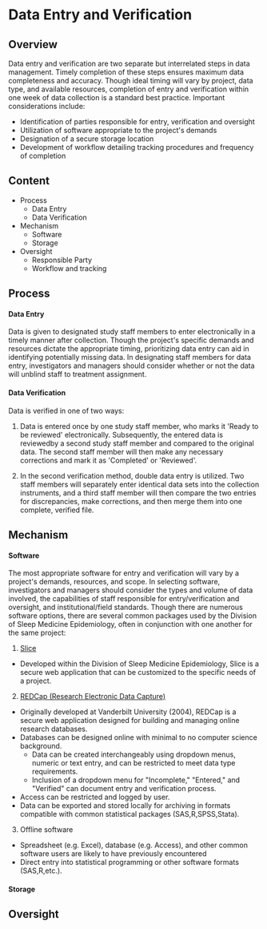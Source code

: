 Data Entry and Verification
===========================

Overview
--------
Data entry and verification are two separate but interrelated steps in data management. Timely completion of these steps ensures maximum data completeness and accuracy. Though ideal timing will vary by project, data type, and available resources, completion of entry and verification within one week of data collection is a standard best practice. Important considerations include:
  * Identification of parties responsible for entry, verification and oversight
  * Utilization of software appropriate to the project's demands
  * Designation of a secure storage location
  * Development of workflow detailing tracking procedures and frequency of completion

Content
-------

* Process
  - Data Entry
  - Data Verification
* Mechanism
  - Software
  - Storage
* Oversight
  - Responsible Party
  - Workflow and tracking


Process
-------

#### Data Entry

Data is given to designated study staff members to enter electronically in a timely manner after collection. Though the project's specific demands and resources dictate the appropriate timing, prioritizing data entry can aid in identifying potentially missing data. In designating staff members for data entry, investigators and managers should consider whether or not the data will unblind staff to treatment assignment.

#### Data Verification

Data is verified in one of two ways:

1. Data is entered once by one study staff member, who marks it 'Ready to be reviewed' electronically. Subsequently, the entered data is reviewedby a second study staff member and compared to the original data. The second staff member will then make any necessary corrections and mark it as 'Completed' or 'Reviewed'.

2. In the second verification method, double data entry is utilized. Two staff members will separately enter identical data sets into the collection instruments, and a third staff member will then compare the two entries for discrepancies, make corrections, and then merge them into one complete, verified file.


Mechanism
---------

#### Software

The most appropriate software for entry and verification will vary by a project's demands, resources, and scope. In selecting software, investigators and managers should consider the types and volume of data involved, the capabilities of staff responsible for entry/verification and oversight, and institutional/field standards. Though there are numerous software options, there are several common packages used by the Division of Sleep Medicine Epidemiology, often in conjunction with one another for the same project:

1. [Slice](https://sleepepi.partners.org/slice/)
  * Developed within the Division of Sleep Medicine Epidemiology, Slice is a secure web application that can be customized to the specific needs of a project.
2. [REDCap (Research Electronic Data Capture)](https://redcap.partners.org/redcap/)
  * Originally developed at Vanderbilt University (2004), REDCap is a secure web application designed for building and managing online research databases.
  * Databases can be designed online with minimal to no computer science background.
    - Data can be created interchangeably using dropdown menus, numeric or text entry, and can be restricted to meet data type requirements.
    - Inclusion of a dropdown menu for "Incomplete," "Entered," and "Verified" can document entry and verification process.
  * Access can be restricted and logged by user.
  * Data can be exported and stored locally for archiving in formats compatible with common statistical packages (SAS,R,SPSS,Stata).
3. Offline software
  * Spreadsheet (e.g. Excel), database (e.g. Access), and other common software users are likely to have previously encountered
  * Direct entry into statistical programming or other software formats (SAS,R,etc.).

#### Storage


Oversight
---------
